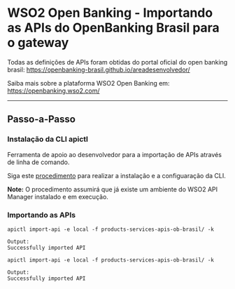 # WSO2 Open Banking - Importando as APIs do OpenBanking Brasil para o gateway

Todas as definições de APIs foram obtidas do portal oficial do open banking brasil: https://openbanking-brasil.github.io/areadesenvolvedor/

Saiba mais sobre a plataforma WSO2 Open Banking em: https://openbanking.wso2.com/

---------
## Passo-a-Passo

### Instalação da CLI apictl
Ferramenta de apoio ao desenvolvedor para a importação de APIs através de linha de comando.

Siga este [procedimento](https://apim.docs.wso2.com/en/3.1.0/learn/api-controller/getting-started-with-wso2-api-controller/#check-the-version-of-the-ctl) para realizar a instalação e a configuaração da CLI.

**Note:** O procedimento assumirá que já existe um ambiente do WSO2 API Manager instalado e em execução.


### Importando as APIs

``` 
apictl import-api -e local -f products-services-apis-ob-brasil/ -k

Output:
Successfully imported API
``` 

``` 
apictl import-api -e local -f products-services-apis-ob-brasil/ -k

Output:
Successfully imported API
``` 
  
  
